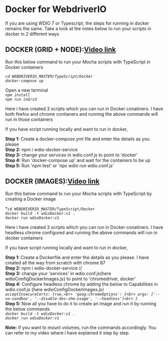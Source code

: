 # Docker for WebdriverIO
If you are using WDIO 7 or Typescript, the steps for running in docker remains the same. 
Take a look at the notes below to run your scripts in docker in 2 different ways<br>

## DOCKER (GRID + NODE):[Video link](https://youtu.be/NDt4alzH5E0)

   Run this below command to run your Mocha scripts with TypeScript in Docker containers<br>

   *`cd WEBDRIVERIO_MASTER/TypeScript/Docker`*<br>
   *`docker-compose up`*<br>

   Open a new terminal<br>
   *`npm install`*<br>
   *`npm run inGrid`*<br>

   Here i have created 3 scripts which you can run in Docker conatiners.
   I have both firefox and chrome contianers and running the above commands 
   will run in those containers<br>

   If you have script running locally and want to run in docker,<br>

   **Step 1:** Create a docker-compose.yml file and enter the details as you please<br>
   **Step 2:** npm i wdio-docker-service<br>
   **Step 3:** change your services in wdio.conf.js to point to 'docker'<br>
   **Step 4:** Run 'docker-compose up' and wait for the containers to be up<br>
   **Step 5:** Run 'npm test' or 'npx wdio run wdio.conf.js'<br>

## DOCKER (IMAGES):[Video link](https://youtu.be/Yjg476fg1l0)

   Run this below command to run your Mocha scripts with TypeScript by creating a Docker image<br>

   *`cd WEBDRIVERIO_MASTER/TypeScript/Docker`<br>
    `docker build -t wdioDocker:v1 .`    <br>
    `docker run wdioDocker:v1`<br>

   Here i have created 3 scripts which you can run in Docker conatiners.
   I have headless chrome configured and running the above commands 
   will run in docker containers<br>

   If you have script running locally and want to run in docker,<br>

   **Step 1:** Create a Dockerfile and enter the details as you please. I have created all the way from scratch with chrome 87<br>
   **Step 2:** npm i wdio-docker-service //<br>
   **Step 3:** change your 'services' in wdio.conf.js{here wdioConfigDockerImages.js} to point to 'chromedriver, docker'<br>
   **Step 4:** Configure headless chrome by adding the below to Capabilities in wdio.conf.js {here wdioConfigDockerImages.js}<br>
     *`acceptInsecureCerts: true,<br>
       'goog:chromeOptions': {<br>
            args: ['--no-sandbox', '--disable-dev-shm-usage', '--headless']<br>
       }  `*<br>
   **Step 5:** Now all you have to do it to create an image and run it by running the below commands <br>
    *`docker build -t wdioDocker:v1 .`    <br>
     `docker run wdioDocker:v1`<br>*
    
   **Note:** If you want to mount volumes, run the commands accordingly. You can refer to my video where i have explained it step by step.

